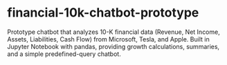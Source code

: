 # financial-10k-chatbot-prototype
Prototype chatbot that analyzes 10-K financial data (Revenue, Net Income, Assets, Liabilities, Cash Flow) from Microsoft, Tesla, and Apple. Built in Jupyter Notebook with pandas, providing growth calculations, summaries, and a simple predefined-query chatbot.

